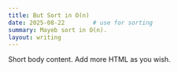```yaml
---
title: But Sort in O(n)
date: 2025-08-22        # use for sorting
summary: Mayeb sort in O(n).
layout: writing
---
```


<p>Short body content. Add more HTML as you wish.</p>
